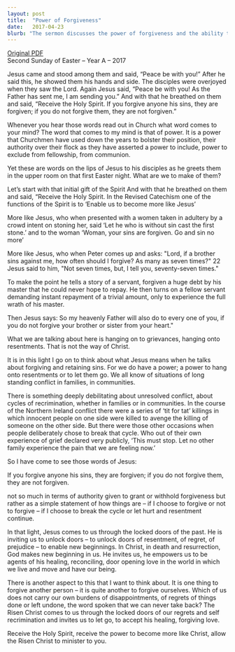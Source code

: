 ```yaml
---
layout: post
title:  "Power of Forgiveness"
date:   2017-04-23
blurb: "The sermon discusses the power of forgiveness and the ability to let go of resentments. It emphasizes the teachings of Jesus, who encouraged forgiveness and discouraged holding onto grievances. The sermon also touches on the importance of self-forgiveness and the healing power of Christ's love."
---
```

[Original PDF](/assets/pdf/2ofeaster2017.pdf)    
Second Sunday of Easter – Year A – 2017

Jesus came and stood among them and said, “Peace be with you!” After he said this, he showed them his hands and side. The disciples were overjoyed when they saw the Lord. Again Jesus said, “Peace be with you! As the Father has sent me, I am sending you.” And with that he breathed on them and said, “Receive the Holy Spirit. If you forgive anyone his sins, they are forgiven; if you do not forgive them, they are not forgiven.”

Whenever you hear those words read out in Church what word comes to your mind? The word that comes to my mind is that of power. It is a power that Churchmen have used down the years to bolster their position, their authority over their flock as they have asserted a power to include, power to exclude from fellowship, from communion.

Yet these are words on the lips of Jesus to his disciples as he greets them in the upper room on that first Easter night. What are we to make of them?

Let’s start with that initial gift of the Spirit And with that he breathed on them and said, “Receive the Holy Spirit. In the Revised Catechism one of the functions of the Spirit is to ‘Enable us to become more like Jesus’

More like Jesus, who when presented with a women taken in adultery by a crowd intent on stoning her, said ‘Let he who is without sin cast the first stone.’ and to the woman ‘Woman, your sins are forgiven. Go and sin no more’

More like Jesus, who when Peter comes up and asks: "Lord, if a brother sins against me, how often should I forgive? As many as seven times?" 22 Jesus said to him, "Not seven times, but, I tell you, seventy-seven times."

To make the point he tells a story of a servant, forgiven a huge debt by his master that he could never hope to repay. He then turns on a fellow servant demanding instant repayment of a trivial amount, only to experience the full wrath of his master.

Then Jesus says: So my heavenly Father will also do to every one of you, if you do not forgive your brother or sister from your heart."

What we are talking about here is hanging on to grievances, hanging onto resentments. That is not the way of Christ.

It is in this light I go on to think about what Jesus means when he talks about forgiving and retaining sins. For we do have a power; a power to hang onto resentments or to let them go. We all know of situations of long standing conflict in families, in communities.

There is something deeply debilitating about unresolved conflict, about cycles of recrimination, whether in families or in communities. In the course of the Northern Ireland conflict there were a series of ‘tit for tat’ killings in which innocent people on one side were killed to avenge the killing of someone on the other side. But there were those other occasions when people deliberately chose to break that cycle. Who out of their own experience of grief declared very publicly, ‘This must stop. Let no other family experience the pain that we are feeling now.’

So I have come to see those words of Jesus:

If you forgive anyone his sins, they are forgiven; if you do not forgive them, they are not forgiven.

not so much in terms of authority given to grant or withhold forgiveness but rather as a simple statement of how things are – if I choose to forgive or not to forgive – if I choose to break the cycle or let hurt and resentment continue.

In that light, Jesus comes to us through the locked doors of the past. He is inviting us to unlock doors – to unlock doors of resentment, of regret, of prejudice – to enable new beginnings. In Christ, in death and resurrection, God makes new beginning in us. He invites us, he empowers us to be agents of his healing, reconciling, door opening love in the world in which we live and move and have our being.

There is another aspect to this that I want to think about. It is one thing to forgive another person – it is quite another to forgive ourselves. Which of us does not carry our own burdens of disappointments, of regrets of things done or left undone, the word spoken that we can never take back? The Risen Christ comes to us through the locked doors of our regrets and self recrimination and invites us to let go, to accept his healing, forgiving love.

Receive the Holy Spirit, receive the power to become more like Christ, allow the Risen Christ to minister to you.

